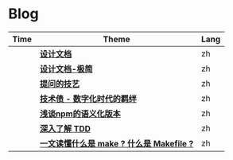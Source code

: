 # Blog

| Time | Theme | Lang |
| -- | -- | -- |
| <TalkDate date="2024-01-15 23:17:00"/> | [**设计文档**](/notes/design-documentation.html) | zh |
| <TalkDate date="2024-01-18 00:17:00"/> | [**设计文档-极简**](/notes/design-documentation-min.html) | zh |
| <TalkDate date="2024-01-16 22:45:00"/> | [**提问的技艺**](/notes/how-to-ask-the-right-question.html) | zh |
| <TalkDate date="2024-01-16 22:45:00"/> | [**技术债 - 数字化时代的羁绊**](/notes/poetic-bonds-in-the-digital-age.html) | zh |
| <TalkDate date="2024-02-01 22:49:00"/> | [**浅谈npm的语义化版本**](/notes/npm-semantic-version.html) | zh |
| <TalkDate date="2024-06-02 17:40:00"/> | [**深入了解 TDD**](/notes/deep-understanding-of-TDD.html) | zh |
| <TalkDate date="2024-06-03 21:01:00"/> | [**一文读懂什么是 make ? 什么是 Makefile ?**](/notes/make-and-makefile.html) | zh |
